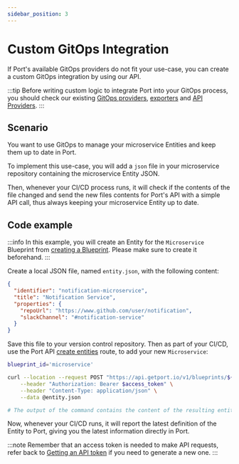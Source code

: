 ```yaml
---
sidebar_position: 3
---
```


# Custom GitOps Integration

If Port's available GitOps providers do not fit your use-case, you can create a custom GitOps integration by using our API.

:::tip
Before writing custom logic to integrate Port into your GitOps process, you should check our existing [GitOps providers](./gitops.md), [exporters](../../exporters/exporters.md) and [API Providers](../../api-providers/api-providers.md).
:::

## Scenario

You want to use GitOps to manage your microservice Entities and keep them up to date in Port.

To implement this use-case, you will add a `json` file in your microservice repository containing the microservice Entity JSON.

Then, whenever your CI/CD process runs, it will check if the contents of the file changed and send the new files contents for Port's API with a simple API call, thus always keeping your microservice Entity up to date.

## Code example

:::info
In this example, you will create an Entity for the `Microservice` Blueprint from [creating a Blueprint](../../software-catalog/blueprint/tutorial.md#creating-a-blueprint). Please make sure to create it beforehand.
:::

Create a local JSON file, named `entity.json`, with the following content:

```json showLineNumbers
{
  "identifier": "notification-microservice",
  "title": "Notification Service",
  "properties": {
    "repoUrl": "https://www.github.com/user/notification",
    "slackChannel": "#notification-service"
  }
}
```

Save this file to your version control repository. Then as part of your CI/CD, use the Port API [create entities](../../software-catalog/entity/tutorial.md#create-entities) route, to add your new `Microservice`:

```bash showLineNumbers
blueprint_id='microservice'

curl --location --request POST "https://api.getport.io/v1/blueprints/${blueprint_id}/entities" \
    --header "Authorization: Bearer $access_token" \
    --header "Content-Type: application/json" \
    --data @entity.json

# The output of the command contains the content of the resulting entity
```

Now, whenever your CI/CD runs, it will report the latest definition of the Entity to Port, giving you the latest information directly in Port.

:::note
Remember that an access token is needed to make API requests, refer back to [Getting an API token](../../software-catalog/blueprint/tutorial.md#getting-an-api-token) if you need to generate a new one.
:::
